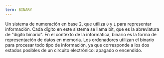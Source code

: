 ```yaml
---
term: BINARY
---
```


Un sistema de numeración en base 2, que utiliza `0` y `1` para representar información. Cada dígito en este sistema se llama bit, que es la abreviatura de "dígito binario". En el contexto de la informática, binario es la forma de representación de datos en memoria. Los ordenadores utilizan el binario para procesar todo tipo de información, ya que corresponde a los dos estados posibles de un circuito electrónico: apagado o encendido.
